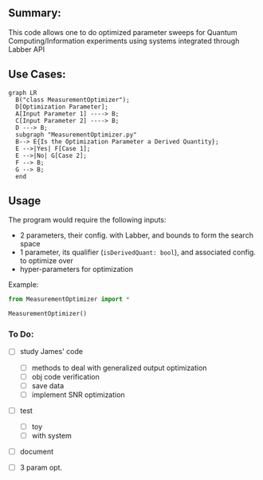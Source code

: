 ## Summary:

This code allows one to do optimized parameter sweeps for Quantum Computing/Information experiments using systems integrated through Labber API


## Use Cases:

```mermaid
graph LR
  B("class MeasurementOptimizer");
  D[Optimization Parameter];
  A[Input Parameter 1] ----> B;
  C[Input Parameter 2] ----> B;
  D ---> B;
  subgraph "MeasurementOptimizer.py"
  B--> E{Is the Optimization Parameter a Derived Quantity};
  E -->|Yes| F[Case 1];
  E -->|No| G[Case 2];
  F --> B;
  G --> B;
  end
```



## Usage

The program would require the following inputs:

- 2 parameters, their config. with Labber, and bounds to form the search space
- 1 parameter, its qualifier (`isDerivedQuant: bool`), and associated config. to optimize over
- hyper-parameters for optimization

Example:

```python
from MeasurementOptimizer import *

MeasurementOptimizer()
```



### To Do:

- [ ] study James' code
    - [ ] methods to deal with generalized output optimization
    - [ ] obj code verification
    - [ ] save data
    - [ ] implement SNR optimization
- [ ] test
    - [ ] toy
    - [ ] with system
- [ ] document
- [ ] 3 param  opt.

